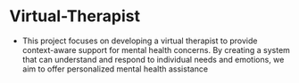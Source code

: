 # Virtual-Therapist

- This project focuses on developing a virtual therapist to provide context-aware support for mental health concerns. By creating a system that can understand and respond to individual needs and emotions, we aim to offer personalized mental health assistance
